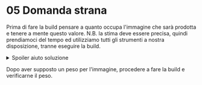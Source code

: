 # 05 Domanda strana

Prima di fare la build pensare a quanto occupa l'immagine che sarà prodotta e tenere a mente questo valore.
N.B. la stima deve essere precisa, quindi prendiamoci del tempo ed utilizziamo tutti gli strumenti a nostra disposizione, tranne eseguire la build.

<details>
  <summary>Spoiler aiuto soluzione</summary>
  
  Usare Docker Hub per capire quanto può occupare l'immagine "scratch"...

  <details>

  <summary>Secondo spoiler aiuto soluzione</summary>
  
  Sommare lo spazio occupato da a.txt che pesa esattamente...
  
</details>
  
</details>

Dopo aver supposto un peso per l'immagine, procedere a fare la build e verificarne il peso.
